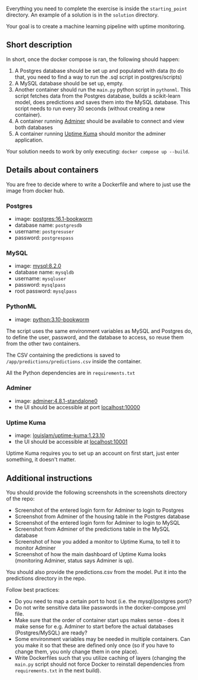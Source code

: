Everything you need to complete the exercise is inside the `starting_point` directory. An example of a solution is in the `solution` directory.

Your goal is to create a machine learning pipeline with uptime monitoring.

## Short description

In short, once the docker compose is ran, the following should happen:
1. A Postgres database should be set up and populated with data (to do that, you need to find a way to run the .sql script in postgres/scripts)
2. A MySQL database should be set up, empty.
3. Another container should run the `main.py` python script in `pythonml`. This script fetches data from the Postgres database, builds a scikit-learn model, does predictions and saves them into the MySQL database. This script needs to run every 30 seconds (without creating a new container).
4. A container running [Adminer](https://www.adminer.org/) should be available to connect and view both databases
5. A container running [Uptime Kuma](https://github.com/louislam/uptime-kuma) should monitor the adminer application.

Your solution needs to work by only executing: `docker compose up --build`.

## Details about containers
You are free to decide where to write a Dockerfile and where to just use the image from docker hub.

### Postgres
- image: [postgres:16.1-bookworm](https://hub.docker.com/_/postgres)
- database name: `postgresdb`
- username: `postgresuser`
- password: `postgrespass`

### MySQL
- image: [mysql:8.2.0](https://hub.docker.com/_/mysql)
- database name: `mysqldb`
- username: `mysqluser`
- password: `mysqlpass`
- root password: `mysqlpass`

### PythonML
- image: [python:3.10-bookworm](https://hub.docker.com/_/python)

The script uses the same environment variables as MySQL and Postgres do, to define the user, password, and the database to access, so reuse them from the other two containers.

The CSV containing the predictions is saved to `/app/predictions/predictions.csv` inside the container.

All the Python dependencies are in `requirements.txt`

### Adminer
- image: [adminer:4.8.1-standalone0](https://hub.docker.com/_/adminer)
- the UI should be accessible at port [localhost:10000](http://localhost:10000)

### Uptime Kuma
- image: [louislam/uptime-kuma:1.23.10](https://hub.docker.com/r/louislam/uptime-kuma)
- the UI should be accessible at [localhost:10001](http://localhost:10001)

Uptime Kuma requires you to set up an account on first start, just enter something, it doesn't matter.


## Additional instructions

You should provide the following screenshots in the screenshots directory of the repo:
- Screenshot of the entered login form for Adminer to login to Postgres
- Screenshot from Adminer of the housing table in the Postgres database
- Screenshot of the entered login form for Adminer to login to MySQL
- Screenshot from Adminer of the predictions table in the MySQL database
- Screenshot of how you added a monitor to Uptime Kuma, to tell it to monitor Adminer
- Screenshot of how the main dashboard of Uptime Kuma looks (monitoring Adminer, status says Adminer is up).

You should also provide the predictions.csv from the model. Put it into the predictions directory in the repo.

Follow best practices:
- Do you need to map a certain port to host (i.e. the mysql/postgres port)?
- Do not write sensitive data like passwords in the docker-compose.yml file.
- Make sure that the order of container start ups makes sense - does it make sense for e.g. Adminer to start before the actual databases (Postgres/MySQL) are ready?
- Some environment variables may be needed in multiple containers. Can you make it so that these are defined only once (so if you have to change them, you only change them in one place).
- Write Dockerfiles such that you utilize caching of layers (changing the `main.py` script should not force Docker to reinstall dependencies from `requirements.txt` in the next build).